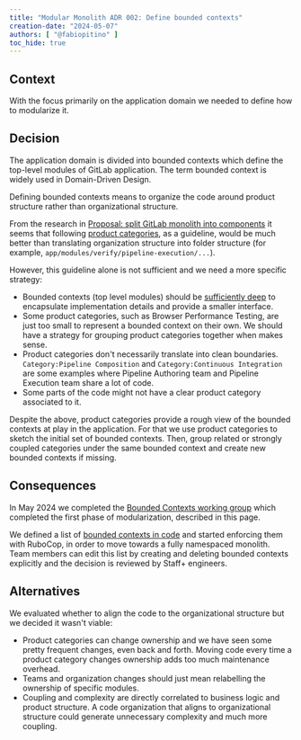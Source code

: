 ```yaml
---
title: "Modular Monolith ADR 002: Define bounded contexts"
creation-date: "2024-05-07"
authors: [ "@fabiopitino" ]
toc_hide: true
---
```


## Context

With the focus primarily on the application domain we needed to define how to
modularize it.

## Decision

The application domain is divided into bounded contexts which define the top-level
modules of GitLab application. The term bounded context is widely used in
Domain-Driven Design.

Defining bounded contexts means to organize the code around product structure rather than
organizational structure.

From the research in [Proposal: split GitLab monolith into components](https://gitlab.com/gitlab-org/gitlab/-/issues/365293)
it seems that following [product categories](../../../../product/categories/#hierarchy), as a guideline,
would be much better than translating organization structure into folder structure (for example, `app/modules/verify/pipeline-execution/...`).

However, this guideline alone is not sufficient and we need a more specific strategy:

- Bounded contexts (top level modules) should be [sufficiently deep](https://docs.gitlab.com/ee/development/software_design.html#use-namespaces-to-define-bounded-contexts)
  to encapsulate implementation details and provide a smaller interface.
- Some product categories, such as Browser Performance Testing, are just too small to represent
  a bounded context on their own.
  We should have a strategy for grouping product categories together when makes sense.
- Product categories don't necessarily translate into clean boundaries.
  `Category:Pipeline Composition` and `Category:Continuous Integration` are some examples
  where Pipeline Authoring team and Pipeline Execution team share a lot of code.
- Some parts of the code might not have a clear product category associated to it.

Despite the above, product categories provide a rough view of the bounded contexts at play in the application.
For that we use product categories to sketch the initial set of bounded contexts.
Then, group related or strongly coupled categories under the same bounded context and create new bounded contexts if missing.

## Consequences

In May 2024 we completed the [Bounded Contexts working group](../../../../company/working-groups/bounded-contexts/)
which completed the first phase of modularization, described in this page.

We defined a list of [bounded contexts in code](https://docs.gitlab.com/ee/development/software_design.html#use-namespaces-to-define-bounded-contexts)
and started enforcing them with RuboCop, in order to move towards a fully namespaced monolith.
Team members can edit this list by creating and deleting bounded contexts explicitly and the decision is reviewed
by Staff+ engineers.

## Alternatives

We evaluated whether to align the code to the organizational structure but we decided it wasn't viable:

- Product categories can change ownership and we have seen some pretty frequent changes, even back and forth.
  Moving code every time a product category changes ownership adds too much maintenance overhead.
- Teams and organization changes should just mean relabelling the ownership of specific modules.
- Coupling and complexity are directly correlated to business logic and product structure.
  A code organization that aligns to organizational structure could generate unnecessary complexity and
  much more coupling.
